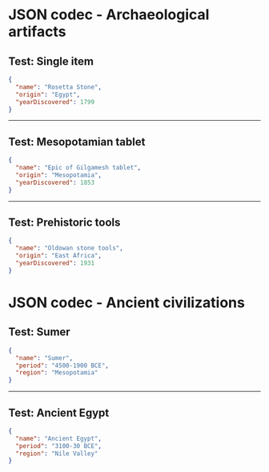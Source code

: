 # JSON codec - Archaeological artifacts

## Test: Single item

```json
{
  "name": "Rosetta Stone",
  "origin": "Egypt",
  "yearDiscovered": 1799
}
```

---

## Test: Mesopotamian tablet

```json
{
  "name": "Epic of Gilgamesh tablet",
  "origin": "Mesopotamia",
  "yearDiscovered": 1853
}
```

---

## Test: Prehistoric tools

```json
{
  "name": "Oldowan stone tools",
  "origin": "East Africa",
  "yearDiscovered": 1931
}
```
# JSON codec - Ancient civilizations

## Test: Sumer

```json
{
  "name": "Sumer",
  "period": "4500-1900 BCE",
  "region": "Mesopotamia"
}
```

---

## Test: Ancient Egypt

```json
{
  "name": "Ancient Egypt",
  "period": "3100-30 BCE",
  "region": "Nile Valley"
}
```
